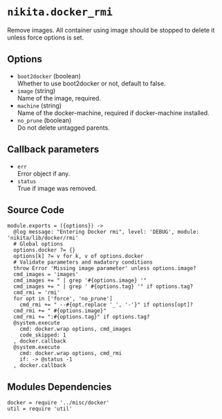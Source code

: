 
# `nikita.docker_rmi`

Remove images. All container using image should be stopped to delete it unless
force options is set.

## Options

* `boot2docker` (boolean)   
  Whether to use boot2docker or not, default to false.
* `image` (string)   
  Name of the image, required.
* `machine` (string)   
  Name of the docker-machine, required if docker-machine installed.
* `no_prune` (boolean)   
  Do not delete untagged parents.

## Callback parameters

* `err`   
  Error object if any.
* `status`   
  True if image was removed.

## Source Code

    module.exports = ({options}) ->
      @log message: "Entering Docker rmi", level: 'DEBUG', module: 'nikita/lib/docker/rmi'
      # Global options
      options.docker ?= {}
      options[k] ?= v for k, v of options.docker
      # Validate parameters and madatory conditions
      throw Error 'Missing image parameter' unless options.image?
      cmd_images = 'images'
      cmd_images += " | grep '#{options.image} '"
      cmd_images += " | grep ' #{options.tag} '" if options.tag?
      cmd_rmi = 'rmi'
      for opt in ['force', 'no_prune']
        cmd_rmi += " --#{opt.replace '_', '-'}" if options[opt]?
      cmd_rmi += " #{options.image}"
      cmd_rmi += ":#{options.tag}" if options.tag?
      @system.execute
        cmd: docker.wrap options, cmd_images
        code_skipped: 1
      , docker.callback
      @system.execute
        cmd: docker.wrap options, cmd_rmi
        if: -> @status -1
      , docker.callback

## Modules Dependencies

    docker = require '../misc/docker'
    util = require 'util'
